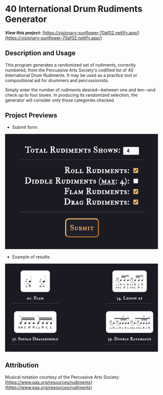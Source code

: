 # 40 International Drum Rudiments Generator

**_View this project:_** [https://visionary-sunflower-70af02.netlify.app/](https://visionary-sunflower-70af02.netlify.app/)

## Description and Usage

This program generates a randomized set of rudiments, correctly numbered, from the Percussive Arts Society's codified list of 40 International Drum Rudiments. It may be used as a practice tool or compositional aid for drummers and percussionists.

Simply enter the number of rudiments desired—between one and ten—and check up to four boxes. In producing its randomized selection, the generator will consider only those categories checked.

## Project Previews

- Submit form:

![40 International Drum Rudiments Generator form preview](./src/images/Project_Preview/rudiments-generator-preview-1.png)

- Example of results:

![40 International Drum Rudiments Generator results preview](./src/images/Project_Preview/rudiments-generator-preview-2.png)

## Attribution

Musical notation courtesy of the Percussive Arts Society: [https://www.pas.org/resources/rudiments](https://www.pas.org/resources/rudiments)
